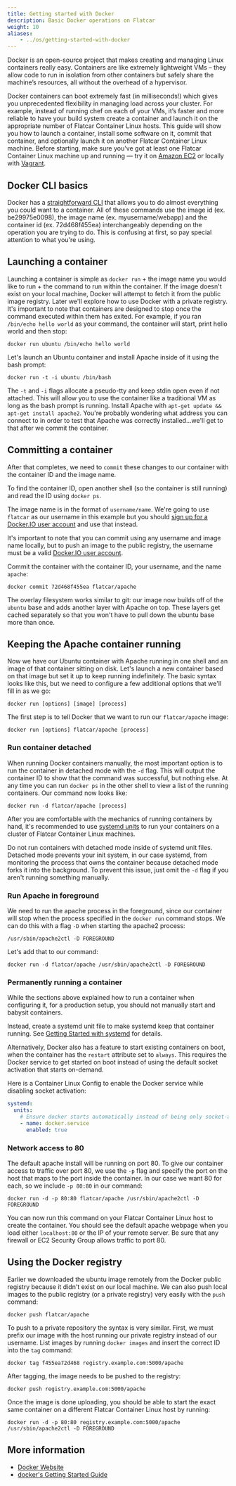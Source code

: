 ```yaml
---
title: Getting started with Docker
description: Basic Docker operations on Flatcar
weight: 10
aliases:
    - ../os/getting-started-with-docker
---
```


Docker is an open-source project that makes creating and managing Linux containers really easy. Containers are like extremely lightweight VMs – they allow code to run in isolation from other containers but safely share the machine’s resources, all without the overhead of a hypervisor.

Docker containers can boot extremely fast (in milliseconds!) which gives you unprecedented flexibility in managing load across your cluster. For example, instead of running chef on each of your VMs, it’s faster and more reliable to have your build system create a container and launch it on the appropriate number of Flatcar Container Linux hosts. This guide will show you how to launch a container, install some software on it, commit that container, and optionally launch it on another Flatcar Container Linux machine. Before starting, make sure you've got at least one Flatcar Container Linux machine up and running &mdash; try it on [Amazon EC2][aws-ec2] or locally with [Vagrant][vagrant].

## Docker CLI basics

Docker has a [straightforward CLI][docker-cli] that allows you to do almost everything you could want to a container. All of these commands use the image id (ex. be29975e0098), the image name (ex. myusername/webapp) and the container id (ex. 72d468f455ea) interchangeably depending on the operation you are trying to do. This is confusing at first, so pay special attention to what you're using.

## Launching a container

Launching a container is simple as `docker run` + the image name you would like to run + the command to run within the container. If the image doesn't exist on your local machine, Docker will attempt to fetch it from the public image registry. Later we'll explore how to use Docker with a private registry. It's important to note that containers are designed to stop once the command executed within them has exited. For example, if you ran `/bin/echo hello world` as your command, the container will start, print hello world and then stop:

```shell
docker run ubuntu /bin/echo hello world
```

Let's launch an Ubuntu container and install Apache inside of it using the bash prompt:

```shell
docker run -t -i ubuntu /bin/bash
```

The `-t` and `-i` flags allocate a pseudo-tty and keep stdin open even if not attached. This will allow you to use the container like a traditional VM as long as the bash prompt is running. Install Apache with `apt-get update && apt-get install apache2`. You're probably wondering what address you can connect to in order to test that Apache was correctly installed...we'll get to that after we commit the container.

## Committing a container

After that completes, we need to `commit` these changes to our container with the container ID and the image name.

To find the container ID, open another shell (so the container is still running) and read the ID using `docker ps`.

The image name is in the format of `username/name`. We're going to use `flatcar` as our username in this example but you should [sign up for a Docker.IO user account][docker-signup] and use that instead.

It's important to note that you can commit using any username and image name locally, but to push an image to the public registry, the username must be a valid [Docker.IO user account][docker-signup].

Commit the container with the container ID, your username, and the name `apache`:

```shell
docker commit 72d468f455ea flatcar/apache
```

The overlay filesystem works similar to git: our image now builds off of the `ubuntu` base and adds another layer with Apache on top. These layers get cached separately so that you won't have to pull down the ubuntu base more than once.

## Keeping the Apache container running

Now we have our Ubuntu container with Apache running in one shell and an image of that container sitting on disk. Let's launch a new container based on that image but set it up to keep running indefinitely. The basic syntax looks like this, but we need to configure a few additional options that we'll fill in as we go:

```shell
docker run [options] [image] [process]
```

The first step is to tell Docker that we want to run our `flatcar/apache` image:

```shell
docker run [options] flatcar/apache [process]
```

### Run container detached

When running Docker containers manually, the most important option is to run the container in detached mode with the `-d` flag. This will output the container ID to show that the command was successful, but nothing else. At any time you can run `docker ps` in the other shell to view a list of the running containers. Our command now looks like:

```shell
docker run -d flatcar/apache [process]
```

After you are comfortable with the mechanics of running containers by hand, it's recommended to use [systemd units][systemd-getting-started] to run your containers on a cluster of Flatcar Container Linux machines.

Do not run containers with detached mode inside of systemd unit files. Detached mode prevents your init system, in our case systemd, from monitoring the process that owns the container because detached mode forks it into the background. To prevent this issue, just omit the `-d` flag if you aren't running something manually.

### Run Apache in foreground

We need to run the apache process in the foreground, since our container will stop when the process specified in the `docker run` command stops. We can do this with a flag `-D` when starting the apache2 process:

```shell
/usr/sbin/apache2ctl -D FOREGROUND
```

Let's add that to our command:

```shell
docker run -d flatcar/apache /usr/sbin/apache2ctl -D FOREGROUND
```

### Permanently running a container

While the sections above explained how to run a container when configuring it, for a production setup, you should not manually start and babysit containers.

Instead, create a systemd unit file to make systemd keep that container running. See [Getting Started with systemd][systemd-getting-started] for details.

Alternatively, Docker also has a feature to start existing containers on boot, when the container has the `restart` attribute set to `always`.
This requires the Docker service to get started on boot instead of using the default socket activation that starts on-demand.

Here is a Container Linux Config to enable the Docker service while disabling socket activation:

```yaml
systemd:
  units:
    # Ensure docker starts automatically instead of being only socket-activated
    - name: docker.service
      enabled: true
```

### Network access to 80

The default apache install will be running on port 80. To give our container access to traffic over port 80, we use the `-p` flag and specify the port on the host that maps to the port inside the container. In our case we want 80 for each, so we include `-p 80:80` in our command:

```shell
docker run -d -p 80:80 flatcar/apache /usr/sbin/apache2ctl -D FOREGROUND
```

You can now run this command on your Flatcar Container Linux host to create the container. You should see the default apache webpage when you load either `localhost:80` or the IP of your remote server. Be sure that any firewall or EC2 Security Group allows traffic to port 80.

## Using the Docker registry

Earlier we downloaded the ubuntu image remotely from the Docker public registry because it didn't exist on our local machine. We can also push local images to the public registry (or a private registry) very easily with the `push` command:

```shell
docker push flatcar/apache
```

To push to a private repository the syntax is very similar. First, we must prefix our image with the host running our private registry instead of our username. List images by running `docker images` and insert the correct ID into the `tag` command:

```shell
docker tag f455ea72d468 registry.example.com:5000/apache
```

After tagging, the image needs to be pushed to the registry:

```shell
docker push registry.example.com:5000/apache
```

Once the image is done uploading, you should be able to start the exact same container on a different Flatcar Container Linux host by running:

```shell
docker run -d -p 80:80 registry.example.com:5000/apache /usr/sbin/apache2ctl -D FOREGROUND
```

## More information

 * [Docker Website](http://www.docker.com/)
 * [docker's Getting Started Guide](https://docs.docker.com/mac/started/)

[aws-ec2]: ../installing/cloud/aws-ec2
[vagrant]: ../installing/vms/vagrant
[docker-cli]: https://docs.docker.com/engine/reference/commandline/cli/
[docker-signup]: https://hub.docker.com/account/signup/
[systemd-getting-started]: ../setup/systemd/getting-started
